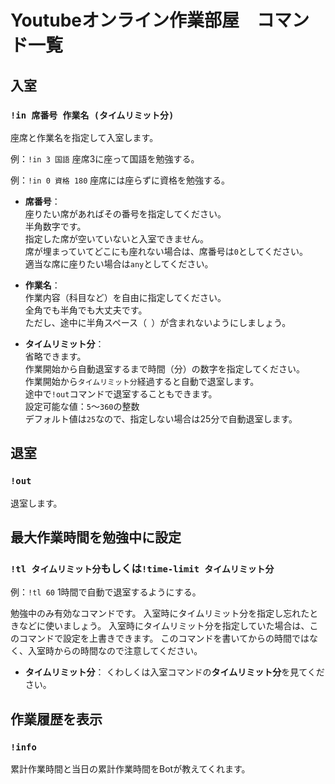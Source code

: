 # Youtubeオンライン作業部屋　コマンド一覧

## 入室

### `!in 席番号 作業名 (タイムリミット分)`

座席と作業名を指定して入室します。

例：`!in 3 国語` 座席3に座って国語を勉強する。

例：`!in 0 資格 180` 座席には座らずに資格を勉強する。


- **席番号**：   
  座りたい席があればその番号を指定してください。  
  半角数字です。  
  指定した席が空いていないと入室できません。  
  席が埋まっていてどこにも座れない場合は、席番号は`0`としてください。  
  適当な席に座りたい場合は`any`としてください。  
  
- **作業名**：  
  作業内容（科目など）を自由に指定してください。  
  全角でも半角でも大丈夫です。  
  ただし、途中に半角スペース（` `）が含まれないようにしましょう。  
  
- **タイムリミット分**：  
  省略できます。  
  作業開始から自動退室するまで時間（分）の数字を指定してください。  
  作業開始から`タイムリミット分`経過すると自動で退室します。  
  途中で`!out`コマンドで退室することもできます。  
  設定可能な値：`5`～`360`の整数  
  デフォルト値は`25`なので、指定しない場合は25分で自動退室します。  
  

## 退室
### `!out`

退室します。

## 最大作業時間を勉強中に設定
### `!tl タイムリミット分`もしくは`!time-limit タイムリミット分`

例：`!tl 60` 1時間で自動で退室するようにする。

勉強中のみ有効なコマンドです。
入室時にタイムリミット分を指定し忘れたときなどに使いましょう。
入室時にタイムリミット分を指定していた場合は、このコマンドで設定を上書きできます。
このコマンドを書いてからの時間ではなく、入室時からの時間なので注意してください。

- **タイムリミット分**：
  くわしくは入室コマンドの**タイムリミット分**を見てください。


## 作業履歴を表示
### `!info`

累計作業時間と当日の累計作業時間をBotが教えてくれます。
